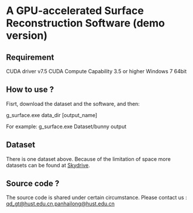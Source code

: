 A GPU-accelerated Surface Reconstruction Software (demo version)
====================================================================
Requirement 
------------------------------------------------
CUDA driver v7.5
CUDA Compute Capability 3.5 or higher
Windows 7 64bit

How to use ?
-----------------------------------------------
Fisrt, download the dataset and the software, and then:

g_surface.exe data_dir [output_name]

For example:
g_surface.exe Dataset/bunny output

Dataset
---------------------------------------------------
There is one dataset above. Because of the limitation of space more datasets can be found at [Skydrive](https://onedrive.live.com/redir?resid=A62D85D8BBB1A012!2206&authkey=!AOOf2uN2B2ti1vs&ithint=folder%2czip).

Source code ?
---------------------------------------------------

The source code is shared under certain circumstance.
Please contact us : qd_gt@hust.edu.cn,panhailong@hust.edu.cn
